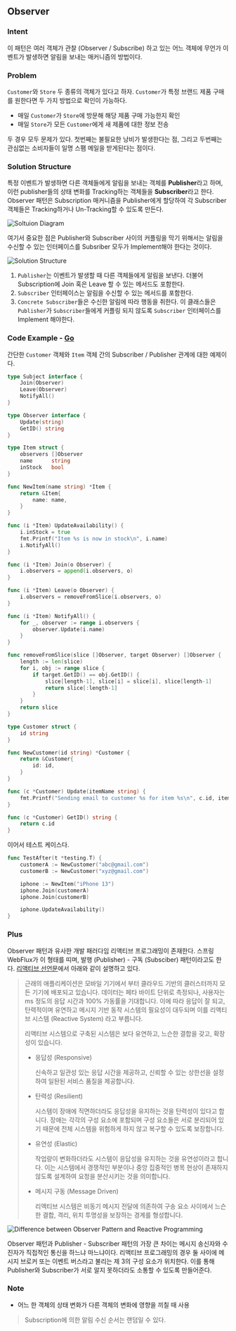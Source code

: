 ## Observer

### Intent

이 패턴은 여러 객체가 관찰 (Observer / Subscribe) 하고 있는 어느 객체에 무언가 이벤트가 발생하면 알림을 보내는 매커니즘의 방법이다.

### Problem

`Customer`와 `Store` 두 종류의 객체가 있다고 하자. `Customer`가 특정 브랜드 제품 구매를 원한다면 두 가지 방법으로 확인이 가능하다.

- 매일 `Customer`가 `Store`에 방문해 해당 제품 구매 가능한지 확인
- 매일 `Store`가 모든 `Customer`에게 새 제품에 대한 정보 전송

두 경우 모두 문제가 있다. 첫번째는 불필요한 낭비가 발생한다는 점, 그리고 두번째는 관심없는 소비자들이 일명 스팸 메일을 받게된다는 점이다.

### Solution Structure

특정 이벤트가 발생하면 다른 객체들에게 알림을 보내는 객체를 **Publisher**라고 하며, 이런 publisher들의 상태 변화를 Tracking하는 객체들을 **Subscriber**라고 한다. Observer 패턴은 Subscription 매커니즘을 Publisher에게 할당하여 각 Subscriber 객체들은 Tracking하거나 Un-Tracking할 수 있도록 만든다.

![Soltuion Diagram[^1]](images/observer-solution2-en.png)

여기서 중요한 점은 Publisher와 Subscriber 사이의 커플링을 막기 위해서는 알림을 수신할 수 있는 인터페이스를 Subsriber 모두가 Implement해야 한다는 것이다.

![Solution Structure[^1]](images/observer-structure.png)

1. `Publisher`는 이벤트가 발생할 때 다른 객체들에게 알림을 보낸다. 더불어 Subscription에 Join 혹은 Leave 할 수 있는 메서드도 포함한다.
2. `Subscriber` 인터페이스는 알림을 수신할 수 있는 메서드를 포함한다.
3. `Concrete Subscriber`들은 수신한 알림에 따라 행동을 취한다. 이 클래스들은 `Publisher`가 `Subscriber`들에게 커플링 되지 않도록 `Subscriber` 인터페이스를 Implement 해야한다.

### Code Example - [Go](https://github.com/joonparkhere/records/tree/main/design-pattern/project/hello-behavioral-pattern/observer)

간단한 `Customer` 객체와 `Item` 객체 간의 Subscriber / Publisher 관계에 대한 예제이다.

```go
type Subject interface {
	Join(Observer)
	Leave(Observer)
	NotifyAll()
}
```

```go
type Observer interface {
	Update(string)
	GetID() string
}
```

```go
type Item struct {
	observers []Observer
	name      string
	inStock   bool
}

func NewItem(name string) *Item {
	return &Item{
		name: name,
	}
}

func (i *Item) UpdateAvailability() {
	i.inStock = true
	fmt.Printf("Item %s is now in stock\n", i.name)
	i.NotifyAll()
}

func (i *Item) Join(o Observer) {
	i.observers = append(i.observers, o)
}

func (i *Item) Leave(o Observer) {
	i.observers = removeFromSlice(i.observers, o)
}

func (i *Item) NotifyAll() {
	for _, observer := range i.observers {
		observer.Update(i.name)
	}
}

func removeFromSlice(slice []Observer, target Observer) []Observer {
	length := len(slice)
	for i, obj := range slice {
		if target.GetID() == obj.GetID() {
			slice[length-1], slice[i] = slice[i], slice[length-1]
			return slice[:length-1]
		}
	}
	return slice
}
```

```go
type Customer struct {
	id string
}

func NewCustomer(id string) *Customer {
	return &Customer{
		id: id,
	}
}

func (c *Customer) Update(itemName string) {
	fmt.Printf("Sending email to customer %s for item %s\n", c.id, itemName)
}

func (c *Customer) GetID() string {
	return c.id
}
```

이어서 테스트 케이스다.

```go
func TestAfter(t *testing.T) {
	customerA := NewCustomer("abc@gmail.com")
	customerB := NewCustomer("xyz@gmail.com")

	iphone := NewItem("iPhone 13")
	iphone.Join(customerA)
	iphone.Join(customerB)

	iphone.UpdateAvailability()
}
```

### Plus

Observer 패턴과 유사한 개발 패러다임 리액티브 프로그래밍이 존재한다. 스프링 WebFlux가 이 형태를 띠며, 발행 (Publisher) - 구독 (Subsciber) 패턴이라고도 한다. [리액티브 선언문](https://www.reactivemanifesto.org/ko)에서 아래와 같이 설명하고 있다.

> 근래의 애플리케이션은 모바일 기기에서 부터 클라우드 기반의 클러스터까지 모든 기기에 배포되고 있습니다. 데이터는 페타 바이트 단위로 측정되나, 사용자는 ms 정도의 응답 시간과 100% 가동률을 기대합니다. 이에 따라 응답이 잘 되고, 탄력적이며 유연하고 메시지 기반 동작 시스템의 필요성이 대두되며 이를 리액티브 시스템 (Reactive System) 라고 부릅니다.
>
> 리액티브 시스템으로 구축된 시스템은 보다 유연하고, 느슨한 결합을 갖고, 확장성이 있습니다.
>
> - 응답성 (Responsive)
>
>   신속하고 일관성 있는 응답 시간을 제공하고, 신뢰할 수 있는 상한선을 설정하여 일돤된 서비스 품질을 제공합니다.
>
> - 탄력성 (Resilient)
>
>   시스템이 장애에 직면하더라도 응답성을 유지하는 것을 탄력성이 있다고 합니다. 장애는 각각의 구성 요소에 포함되며 구성 요소들은 서로 분리되어 있기 때문에 전체 시스템을 위험하게 하지 않고 복구할 수 있도록 보장합니다.
>
> - 유연성 (Elastic)
>
>   작업량이 변화하더라도 시스템이 응답성을 유지하는 것을 유연성이라고 합니다. 이는 시스템에서 경쟁적인 부분이나 중앙 집중적인 병목 현상이 존재하지 않도록 설계하여 요청을 분산시키는 것을 의미합니다.
>
> - 메시지 구동 (Message Driven)
>
>   리액티브 시스템은 비동기 메시지 전달에 의존하여 구송 요소 사이에서 느슨한 결합, 격리, 위치 투명성을 보장하는 경계를 형성합니다.

![Difference between Observer Pattern and Reactive Programming[^2]](images/observer-difference-with-reactive-programming.png)

Observer 패턴과 Publisher - Subscriber 패턴의 가장 큰 차이는 메시지 송신자와 수진자가 직접적인 통신을 하느냐 마느냐이다. 리액티브 프로그래밍의 경우 둘 사이에 메시지 브로커 또는 이벤트 버스라고 불리는 제 3의 구성 요소가 위치한다. 이를 통해 Publisher와 Subscriber가 서로 알지 못하더라도 소통할 수 있도록 만들어준다.

### Note

- 어느 한 객체의 상태 변화가 다른 객체의 변화에 영향을 끼칠 때 사용

> Subscription에 의한 알림 수신 순서는 랜덤일 수 있다.

[^1]: [Observer Origin](https://refactoring.guru/design-patterns/observer)
[^2]: [zorba91 Tistory Posting](https://zorba91.tistory.com/291)